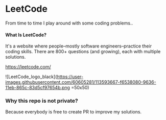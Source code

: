 # LeetCode
From time to time I play around with some coding problems..


#### What Is LeetCode?
It's a website where people–mostly software engineers–practice their coding skills. There are 800+ questions (and growing), each with multiple solutions.

https://leetcode.com/

![LeetCode_logo_black](https://user-images.githubusercontent.com/60605281/113593667-f6538080-9636-11eb-865c-83d5cf97654b.png =50x50)


### Why this repo is not private?
Because everybody is free to create PR to improve my solutions.
